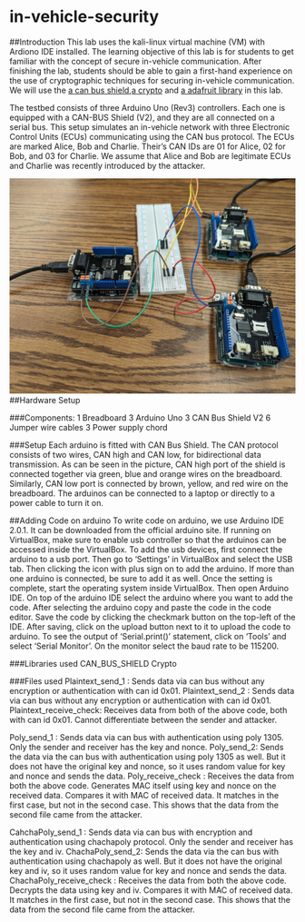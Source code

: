 ﻿# in-vehicle-security
##Introduction
This lab uses the kali-linux virtual machine (VM) with Ardiono IDE installed.
The learning objective of this lab is for students to get familiar with the concept of secure in-vehicle communication. After finishing the lab, students should be able to gain a first-hand experience on the use of cryptographic techniques for securing in-vehicle communication. We will use the [a can bus shield](https://github.com/Seeed-Studio/Seeed_Arduino_CAN),[a crypto](https://www.arduino.cc/reference/en/libraries/crypto/) and [a adafruit library](https://github.com/adafruit/Adafruit_LiquidCrystal) in this lab.

The testbed consists of three Arduino Uno (Rev3) controllers. Each one is equipped with a CAN-BUS Shield (V2), and they are all connected on a serial bus. This setup simulates an in-vehicle network with three Electronic Control Units (ECUs) communicating using the CAN bus protocol. The ECUs are marked Alice, Bob and Charlie. Their’s CAN IDs are 01 for Alice, 02 for Bob, and 03 for Charlie. We assume that Alice and Bob are legitimate ECUs and Charlie was recently introduced by the attacker.

![alt Setup](https://raw.githubusercontent.com/Sulav182/in-vehicle-security/main/img/setup.jpg)
##Hardware Setup

###Components:
1 Breadboard
3 Arduino Uno
3 CAN Bus Shield V2
6 Jumper wire cables
3 Power supply chord

###Setup
Each arduino is fitted with CAN Bus Shield. The CAN protocol consists of two wires, CAN high and CAN low, for bidirectional data transmission. As can be seen in the picture, CAN high port of the shield is connected together via green, blue and orange wires on the breadboard. Similarly, CAN low port is connected by brown, yellow, and red wire on the breadboard. The arduinos can be connected to a laptop or directly to a power cable to turn it on.

##Adding Code on arduino
To write code on arduino, we use Arduino IDE 2.0.1. It can be downloaded from the official arduino site. If running on VirtualBox, make sure to enable usb controller so that the arduinos can be accessed inside the VirtualBox. To add the usb devices, first connect the arduino to a usb port. Then go to ‘Settings’ in VirtualBox and select the USB tab. Then clicking the icon with plus sign on to add the arduino. If more than one arduino is connected, be sure to add it as well. Once the setting is complete, start the operating system inside VirtualBox. Then open Arduino IDE. On top of the arduino IDE select the arduino where you want to add the code. After selecting the arduino copy and paste the code in the code editor. Save the code by clicking the checkmark button on the top-left of the IDE. After saving, click on the upload button next to it to upload the code to arduino. To see the output of ‘Serial.print()’ statement, click on ‘Tools’ and select ‘Serial Monitor’. On the monitor select the baud rate to be 115200.

###Libraries used
CAN_BUS_SHIELD
Crypto

###Files used
Plaintext_send_1 : Sends data via can bus without any encryption or authentication with can id 0x01.
Plaintext_send_2 : Sends data via can bus without any encryption or authentication with can id 0x01.
Plaintext_receive_check: Receives data from both of the above code, both with can id 0x01. Cannot differentiate between the sender and attacker.


Poly_send_1 : Sends data via can bus with authentication using poly 1305. Only the sender and receiver has the key and nonce.
Poly_send_2: Sends the data via the can bus with authentication using poly 1305 as well. But it does not have the original key and nonce, so it uses random value for key and nonce and sends the data.
Poly_receive_check : Receives the data from both the above code. Generates MAC itself using key and nonce on the received data. Compares it with MAC of received data. It matches in the first case, but not in the second case. This shows that the data from the second file came from the attacker.


CahchaPoly_send_1 : Sends data via can bus with encryption and authentication using chachapoly protocol. Only the sender and receiver has the key and iv.
ChachaPoly_send_2: Sends the data via the can bus with authentication using chachapoly as well. But it does not have the original key and iv, so it uses random value for key and nonce and sends the data.
ChachaPoly_receive_check : Receives the data from both the above code. Decrypts the data using key and iv. Compares it with MAC of received data. It matches in the first case, but not in the second case. This shows that the data from the second file came from the attacker.

